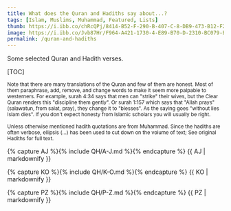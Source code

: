 ```yaml
---
title: What does the Quran and Hadiths say about...?
tags: [Islam, Muslims, Muhammad, Featured, Lists]
thumb: https://i.ibb.co/chRcQPj/8414-B52-F-290-B-407-C-8-DB9-473-B12-F2587-E.jpg
image: https://i.ibb.co/Jvb87Hr/F964-A421-1730-4-E89-B70-D-2310-BC079-BA6.jpg
permalink: /quran-and-hadiths 
---
```

Some selected Quran and Hadith verses.

[TOC]

<small> Note that there are many translations of the Quran and few of them are honest. Most of them paraphrase, add, remove, and change words to make it seem more palpable to westerners. For example, surah 4:34 says that men can "strike" their wives, but the Clear Quran renders this "discipline them gently". Or surah 1:157 which says that "Allah prays" (salawatun, from salat, pray), they change it to "blesses". As the saying goes "without lies Islam dies". If you don't expect honesty from Islamic scholars you will usually be right. </small>

<small>Unless otherwise mentioned hadith quotations are from Muhammad. Since the hadiths are often verbose, ellipsis (…) has been used to cut down on the volume of text; See original Hadiths for full text. </small>

{% capture AJ %}{% include QH/A-J.md %}{% endcapture %}
{{ AJ | markdownify }}
 
{% capture KO %}{% include QH/K-O.md %}{% endcapture %}
{{ KO | markdownify }}

{% capture PZ %}{% include QH/P-Z.md %}{% endcapture %}
{{ PZ | markdownify }}

